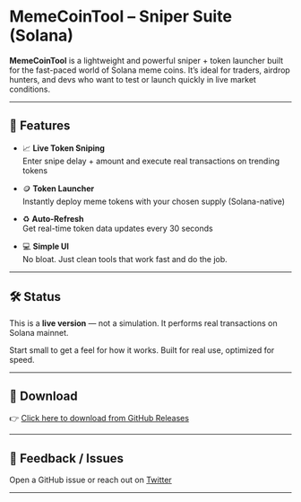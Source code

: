 # MemeCoinTool – Sniper Suite (Solana)

**MemeCoinTool** is a lightweight and powerful sniper + token launcher built for the fast-paced world of Solana meme coins. It’s ideal for traders, airdrop hunters, and devs who want to test or launch quickly in live market conditions.

---

## 🚀 Features

- 📈 **Live Token Sniping**  
  Enter snipe delay + amount and execute real transactions on trending tokens

- 🪙 **Token Launcher**  
  Instantly deploy meme tokens with your chosen supply (Solana-native)

- ♻️ **Auto-Refresh**  
  Get real-time token data updates every 30 seconds

- 💻 **Simple UI**  
  No bloat. Just clean tools that work fast and do the job.

---

## 🛠️ Status
This is a **live version** — not a simulation. It performs real transactions on Solana mainnet.

Start small to get a feel for how it works. Built for real use, optimized for speed.

---

## 🔗 Download
👉 [Click here to download from GitHub Releases](your_release_link_here)

---

## 💬 Feedback / Issues
Open a GitHub issue or reach out on [Twitter](https://twitter.com/yourhandle)

---

